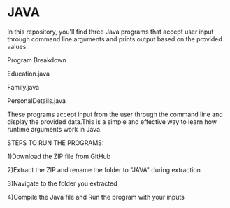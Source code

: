 # JAVA

In this repository, you'll find three Java programs that accept user input through command line arguments and prints output based on the provided values.

Program Breakdown

Education.java

Family.java

PersonalDetails.java

These programs accept input from the user through the command line and display the provided data.This is a simple and effective way to learn how runtime arguments work in Java.

STEPS TO RUN THE PROGRAMS:

1)Download the ZIP file from GitHub
 
2)Extract the ZIP and rename the folder to "JAVA" during extraction

3)Navigate to the folder you extracted

4)Compile the Java file and Run the program with your inputs


